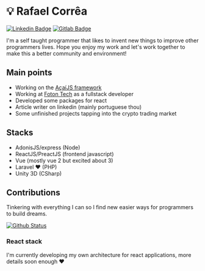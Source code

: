# :bulb: Rafael Corrêa

[![Linkedin Badge](https://img.shields.io/badge/-LinkedIn-blue?style=for-the-badge&logo=Linkedin&logoColor=white&link=https://www.linkedin.com/in/rcorrea98/)](https://www.linkedin.com/in/rcorrea98/) 
[![Gitlab Badge](https://img.shields.io/badge/-GitLab-white?style=for-the-badge&logo=GitLab&logoColor=orange&link=https://gitlab.com/darklight9811)](https://gitlab.com/darklight9811)

I'm a self taught programmer that likes to invent new things to improve other programmers lives. Hope you enjoy my work and let's work together to make this a better community and environment!

## Main points
- Working on the [AçaíJS framework](https://gitlab.com/acaijs)
- Working at [Foton Tech](https://fotontech.io) as a fullstack developer
- Developed some packages for react
- Article writer on linkedin (mainly portuguese thou)
- Some unfinished projects tapping into the crypto trading market

## Stacks
- AdonisJS/express (Node)
- ReactJS/PreactJS (frontend javascript)
- Vue (mostly vue 2 but excited about 3)
- Laravel :heart: (PHP)
- Unity 3D (CSharp)

## Contributions

Tinkering with everything I can so I find new easier ways for programmers to build dreams.

[![Github Status](https://github-readme-stats.vercel.app/api?username=darklight9811&show_icons=true&title_color=fff&icon_color=79ff97&text_color=9f9f9f&bg_color=151515)](https://github.com/darklight9811)

### React stack
I'm currently developing my own architecture for react applications, more details soon enough :heart:
